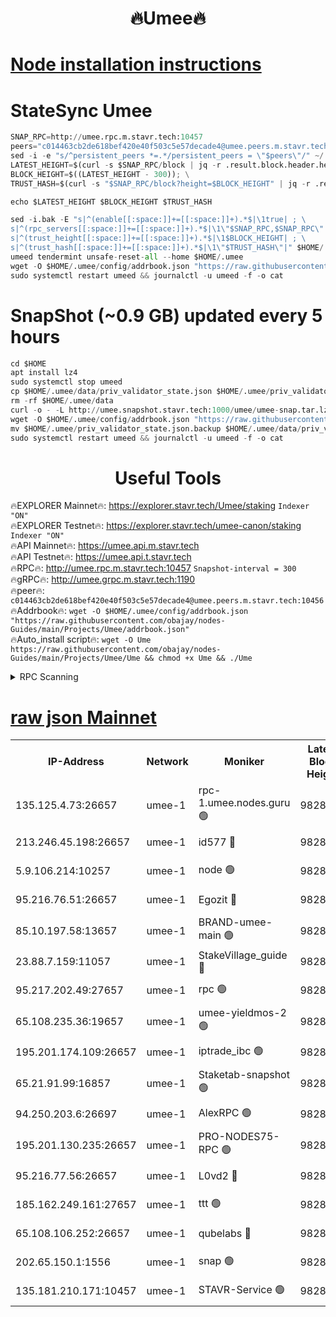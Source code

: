 <h1 align="center"> 🔥Umee🔥</h1>


[Node installation instructions](https://github.com/obajay/nodes-Guides/tree/main/Projects/Umee)
=
# StateSync Umee
```python
SNAP_RPC=http://umee.rpc.m.stavr.tech:10457
peers="c014463cb2de618bef420e40f503c5e57decade4@umee.peers.m.stavr.tech:10456"
sed -i -e "s/^persistent_peers *=.*/persistent_peers = \"$peers\"/" ~/.umee/config/config.toml
LATEST_HEIGHT=$(curl -s $SNAP_RPC/block | jq -r .result.block.header.height); \
BLOCK_HEIGHT=$((LATEST_HEIGHT - 300)); \
TRUST_HASH=$(curl -s "$SNAP_RPC/block?height=$BLOCK_HEIGHT" | jq -r .result.block_id.hash)

echo $LATEST_HEIGHT $BLOCK_HEIGHT $TRUST_HASH

sed -i.bak -E "s|^(enable[[:space:]]+=[[:space:]]+).*$|\1true| ; \
s|^(rpc_servers[[:space:]]+=[[:space:]]+).*$|\1\"$SNAP_RPC,$SNAP_RPC\"| ; \
s|^(trust_height[[:space:]]+=[[:space:]]+).*$|\1$BLOCK_HEIGHT| ; \
s|^(trust_hash[[:space:]]+=[[:space:]]+).*$|\1\"$TRUST_HASH\"|" $HOME/.umee/config/config.toml
umeed tendermint unsafe-reset-all --home $HOME/.umee
wget -O $HOME/.umee/config/addrbook.json "https://raw.githubusercontent.com/obajay/nodes-Guides/main/Projects/Umee/addrbook.json"
sudo systemctl restart umeed && journalctl -u umeed -f -o cat
```
# SnapShot (~0.9 GB) updated every 5 hours
```python
cd $HOME
apt install lz4
sudo systemctl stop umeed
cp $HOME/.umee/data/priv_validator_state.json $HOME/.umee/priv_validator_state.json.backup
rm -rf $HOME/.umee/data
curl -o - -L http://umee.snapshot.stavr.tech:1000/umee/umee-snap.tar.lz4 | lz4 -c -d - | tar -x -C $HOME/.umee --strip-components 2
wget -O $HOME/.umee/config/addrbook.json "https://raw.githubusercontent.com/obajay/nodes-Guides/main/Projects/Umee/addrbook.json"
mv $HOME/.umee/priv_validator_state.json.backup $HOME/.umee/data/priv_validator_state.json
sudo systemctl restart umeed && journalctl -u umeed -f -o cat
```
 <h1 align="center"> Useful Tools</h1>

🔥EXPLORER Mainnet🔥:      https://explorer.stavr.tech/Umee/staking             `Indexer "ON"` \
🔥EXPLORER Testnet🔥:        https://explorer.stavr.tech/umee-canon/staking      `Indexer "ON"` \
🔥API Mainnet🔥:                   https://umee.api.m.stavr.tech \
🔥API Testnet🔥:                     https://umee.api.t.stavr.tech \
🔥RPC🔥:                                   http://umee.rpc.m.stavr.tech:10457                     `Snapshot-interval = 300` \
🔥gRPC🔥:                              http://umee.grpc.m.stavr.tech:1190 \
🔥peer🔥:                     `c014463cb2de618bef420e40f503c5e57decade4@umee.peers.m.stavr.tech:10456` \
🔥Addrbook🔥:    ```wget -O $HOME/.umee/config/addrbook.json "https://raw.githubusercontent.com/obajay/nodes-Guides/main/Projects/Umee/addrbook.json"``` \
🔥Auto_install script🔥: ```wget -O Ume https://raw.githubusercontent.com/obajay/nodes-Guides/main/Projects/Umee/Ume && chmod +x Ume && ./Ume```

<details>
<summary>RPC Scanning</summary>

<h2 align="center"> We scan nodes in real time every 4 hours. And we provide the final result of RPC endpoints.
We cannot influence the operation of these nodes in any way. </h2>


```python
If Voting Power is higher than 0 --> then the Node is a validator of the network and may be subject to attack and be a potential threat to the chain.
```
```python
We marked such validators with a red symbol
```

</details>

[raw json Mainnet](https://rpc-check.umeem.stavr.tech/umeem/rpc-umeem-result.json)
=



<table><tr><th>IP-Address</th><th>Network</th><th>Moniker</th><th>Latest Block Height</th><th>Earliest Block Height</th><th>Catching Up</th><th>Tx Index</th><th>Voting Power</th><th>Scan Time</th></tr><tr><td>135.125.4.73:26657</td><td>umee-1</td><td>rpc-1.umee.nodes.guru 🟢</td><td>9828988</td><td>5167386</td><td>False</td><td>on</td><td>0</td><td>2023-12-24T21:29:41.062662616UTC</td></tr><tr><td>213.246.45.198:26657</td><td>umee-1</td><td>id577 🔴</td><td>9828972</td><td>7100001</td><td>False</td><td>on</td><td>35108337</td><td>2023-12-24T21:28:08.493412772UTC</td></tr><tr><td>5.9.106.214:10257</td><td>umee-1</td><td>node 🟢</td><td>9828983</td><td>7942001</td><td>False</td><td>on</td><td>0</td><td>2023-12-24T21:29:11.569760236UTC</td></tr><tr><td>95.216.76.51:26657</td><td>umee-1</td><td>Egozit 🔴</td><td>9828988</td><td>8262001</td><td>False</td><td>off</td><td>38026796</td><td>2023-12-24T21:29:40.730950401UTC</td></tr><tr><td>85.10.197.58:13657</td><td>umee-1</td><td>BRAND-umee-main 🟢</td><td>9828975</td><td>8427832</td><td>False</td><td>on</td><td>0</td><td>2023-12-24T21:28:27.426184173UTC</td></tr><tr><td>23.88.7.159:11057</td><td>umee-1</td><td>StakeVillage_guide 🔴</td><td>9828981</td><td>9137726</td><td>False</td><td>on</td><td>1408054</td><td>2023-12-24T21:29:01.991659561UTC</td></tr><tr><td>95.217.202.49:27657</td><td>umee-1</td><td>rpc 🟢</td><td>9828980</td><td>9440090</td><td>False</td><td>on</td><td>0</td><td>2023-12-24T21:28:55.376403636UTC</td></tr><tr><td>65.108.235.36:19657</td><td>umee-1</td><td>umee-yieldmos-2 🟢</td><td>9828965</td><td>9575548</td><td>False</td><td>on</td><td>0</td><td>2023-12-24T21:27:27.060567968UTC</td></tr><tr><td>195.201.174.109:26657</td><td>umee-1</td><td>iptrade_ibc 🟢</td><td>9828977</td><td>9686001</td><td>False</td><td>on</td><td>0</td><td>2023-12-24T21:28:34.141373036UTC</td></tr><tr><td>65.21.91.99:16857</td><td>umee-1</td><td>Staketab-snapshot 🟢</td><td>9828977</td><td>9721001</td><td>False</td><td>off</td><td>0</td><td>2023-12-24T21:28:36.543202896UTC</td></tr><tr><td>94.250.203.6:26697</td><td>umee-1</td><td>AlexRPC 🟢</td><td>9828975</td><td>9722001</td><td>False</td><td>on</td><td>0</td><td>2023-12-24T21:28:23.088877129UTC</td></tr><tr><td>195.201.130.235:26657</td><td>umee-1</td><td>PRO-NODES75-RPC 🟢</td><td>9828982</td><td>9728982</td><td>False</td><td>on</td><td>0</td><td>2023-12-24T21:29:06.300886968UTC</td></tr><tr><td>95.216.77.56:26657</td><td>umee-1</td><td>L0vd2 🔴</td><td>9828991</td><td>9728991</td><td>False</td><td>off</td><td>37165235</td><td>2023-12-24T21:29:58.380296637UTC</td></tr><tr><td>185.162.249.161:27657</td><td>umee-1</td><td>ttt 🟢</td><td>9828980</td><td>9733423</td><td>False</td><td>on</td><td>0</td><td>2023-12-24T21:28:55.589957714UTC</td></tr><tr><td>65.108.106.252:26657</td><td>umee-1</td><td>qubelabs 🔴</td><td>9828975</td><td>9761001</td><td>False</td><td>on</td><td>36507401</td><td>2023-12-24T21:28:27.771425204UTC</td></tr><tr><td>202.65.150.1:1556</td><td>umee-1</td><td>snap 🟢</td><td>9828982</td><td>9823146</td><td>False</td><td>on</td><td>0</td><td>2023-12-24T21:29:07.225435475UTC</td></tr><tr><td>135.181.210.171:10457</td><td>umee-1</td><td>STAVR-Service 🟢</td><td>9828989</td><td>9828001</td><td>False</td><td>on</td><td>0</td><td>2023-12-24T21:29:47.739307419UTC</td></tr></table>